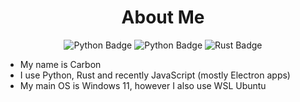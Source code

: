 <h1 align="center">About Me</h1>

<p align="center">
  <img src="https://img.shields.io/badge/python-3679AB?style=for-the-badge&logo=python&logoColor=white" alt="Python Badge"/>
  <img src="https://img.shields.io/badge/javascript-black?style=for-the-badge&logo=javascript&logoColor=F7DF1E" alt="Python Badge"/>
  <img src="https://img.shields.io/badge/Rust-DEA584?style=for-the-badge&logo=rust&logoColor=white" alt="Rust Badge"/>
</p>

- My name is Carbon
- I use Python, Rust and recently JavaScript (mostly Electron apps)
- My main OS is Windows 11, however I also use WSL Ubuntu
  
